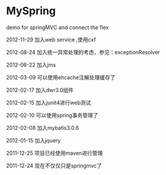 MySpring
========

demo for springMVC and connect the flex

2012-11-29  加入web service ,使用cxf

2012-08-24	加入统一异常处理的考虑，参见：exceptionResolver

2012-06-22	加入jms

2012-03-09	可以使用ehcache注解处理缓存了

2012-02-17	加入dwr3.0组件

2012-02-15	加入junit4进行web测试

2012-02-10	可以使用spring事务管理了

2012-02-08	加入mybatis3.0.6

2012-01-15	加入jquery

2011-12-25	项目已经使用maven进行管理

2011-12-24	现在不仅仅只是springmvc了
